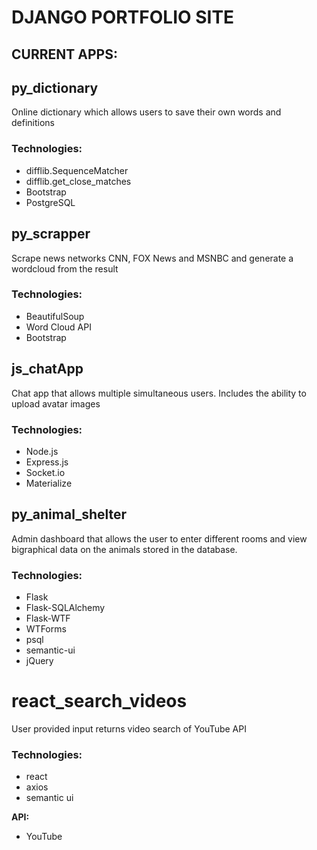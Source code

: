 # **DJANGO PORTFOLIO SITE**

## CURRENT APPS:

## **py_dictionary** 
Online dictionary which allows users to save their own words and definitions

### **Technologies:**

- difflib.SequenceMatcher
- difflib.get_close_matches 
- Bootstrap 
- PostgreSQL

## **py_scrapper**
Scrape news networks CNN, FOX News and MSNBC and generate a wordcloud from the result

### **Technologies:**

- BeautifulSoup
- Word Cloud API
- Bootstrap

## **js_chatApp**
Chat app that allows multiple simultaneous users. Includes the ability to upload avatar images 

### **Technologies:**

- Node.js
- Express.js
- Socket.io
- Materialize

## **py_animal_shelter**
Admin dashboard that allows the user to enter different rooms and view bigraphical data on the animals stored in the database. 

### **Technologies:**

- Flask
- Flask-SQLAlchemy
- Flask-WTF
- WTForms
- psql
- semantic-ui
- jQuery

# **react_search_videos**
User provided input returns video search of YouTube API

### **Technologies:**
- react
- axios
- semantic ui

 **API:**
- YouTube